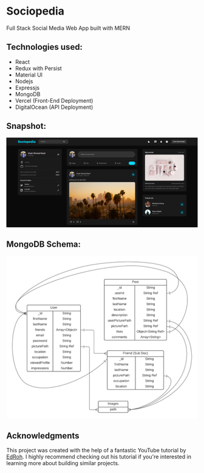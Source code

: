 # Sociopedia
Full Stack Social Media Web App built with MERN

## Technologies used:
- React
- Redux with Persist
- Material UI
- Nodejs
- Expressjs
- MongoDB
- Vercel (Front-End Deployment)
- DigitalOcean (API Deployment)

## Snapshot:
<img src="dark_theme_ss.png" width="1200">

## MongoDB Schema:
<img src="server/sociopedia-schema.png" width="600">


## Acknowledgments

This project was created with the help of a fantastic YouTube tutorial by [EdRoh](https://youtu.be/K8YELRmUb5o?si=A-LMMf4fiOH9d71F). I highly recommend checking out his tutorial if you're interested in learning more about building similar projects.
